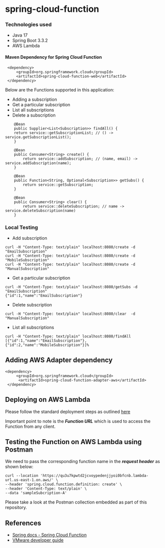 # spring-cloud-function

### Technologies used
* Java 17
* Spring Boot 3.3.2
* AWS Lambda

####  Maven Dependency for Spring Cloud Function
```
 <dependency>
     <groupId>org.springframework.cloud</groupId>
     <artifactId>spring-cloud-function-web</artifactId>
 </dependency>
```

Below are the Functions supported in this application:

* Adding a subscription
* Get a particular subscription
* List all subscriptions
* Delete a subscription

```
    @Bean
    public Supplier<List<Subscription>> findAll() {
    return service::getSubscriptionList; // () -> service.getSubscriptionList();
    }

    @Bean
    public Consumer<String> create() {
        return service::addSubscription; // (name, email) -> service.addSubscription(name);
    }

    @Bean
    public Function<String, Optional<Subscription>> getSubs() {
        return service::getSubscription;
    }

    @Bean
    public Consumer<String> clear() {
        return service::deleteSubscription; // name -> service.deleteSubscription(name)
    }
 ``` 

### Local Testing
* Add subscription
```
curl -H "Content-Type: text/plain" localhost:8080/create -d "EmailSubscription"
curl -H "Content-Type: text/plain" localhost:8080/create -d "MobileSubscription"
curl -H "Content-Type: text/plain" localhost:8080/create -d "ManualSubscription"

```

* Get a particular subscription

```
curl -H "Content-Type: text/plain" localhost:8080/getSubs -d "EmailSubscription"
{"id":1,"name":"EmailSubscription"}
```

* Delete subscription
```
curl -H "Content-Type: text/plain" localhost:8080/clear  -d "ManualSubscription"
```
* List all subscriptions

```
curl -H "Content-Type: text/plain" localhost:8080/findAll                       
[{"id":1,"name":"EmailSubscription"},{"id":2,"name":"MobileSubscription"}]%
```

## Adding AWS Adapter dependency

```
<dependency>
     <groupId>org.springframework.cloud</groupId>
      <artifactId>spring-cloud-function-adapter-aws</artifactId>
 </dependency>
```

## Deploying on AWS Lambda
Please follow the standard deployment steps as outlined [here](https://tanzu.vmware.com/developer/guides/serverless-spring/) 

Important point to note is the **_Function URL_** which is used to access the Function from any client.

## Testing the Function on AWS Lambda using Postman
We need to pass the corresponding function name in the **_request header_** as shown below: 
```
curl --location 'https://qu3u7kpwtd2jcvoypedenjjyoi0bfcnb.lambda-url.us-east-1.on.aws/' \
--header 'spring.cloud.function.definition: create' \
--header 'Content-Type: text/plain' \
--data 'sampleSubcription-A'
```
Please take a look at the Postman collection embedded as part of this repository.

## References
* [Spring docs - Spring Cloud Function ](https://docs.spring.io/spring-cloud-function/docs/current/reference/html/aws.html#_getting_started)
* [VMware developer guide](https://tanzu.vmware.com/developer/guides/serverless-spring/)
